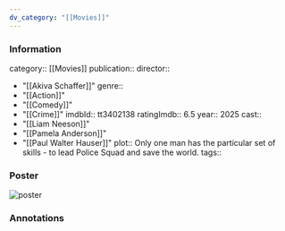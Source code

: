 ```yaml
---
dv_category: "[[Movies]]"
---
```

### Information
category:: [[Movies]]
publication:: 
director:: 
  - "[[Akiva Schaffer]]"
genre:: 
  - "[[Action]]"
  - "[[Comedy]]"
  - "[[Crime]]"
imdbId:: tt3402138
ratingImdb:: 6.5
year:: 2025
cast:: 
  - "[[Liam Neeson]]"
  - "[[Pamela Anderson]]"
  - "[[Paul Walter Hauser]]"
plot:: Only one man has the particular set of skills - to lead Police Squad and save the world.
tags::


### Poster
![poster](https://m.media-amazon.com/images/M/MV5BNGFlNDhkNzItZjgxNC00OGYzLWFjZDAtZTJmNDY5ZmEyZDc0XkEyXkFqcGc@._V1_SX300.jpg)


### Annotations
